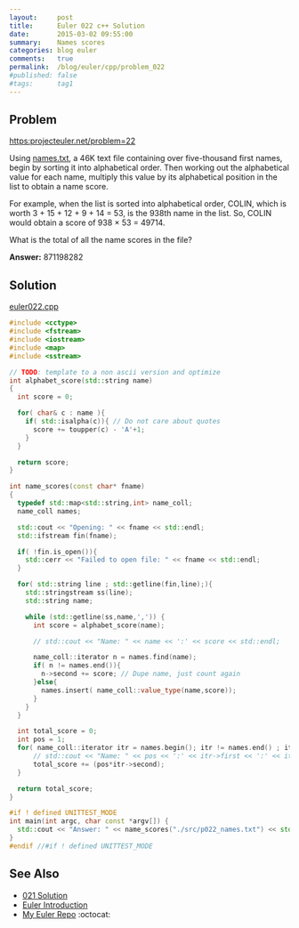 ```yaml
---
layout:     post
title:      Euler 022 c++ Solution
date:       2015-03-02 09:55:00
summary:    Names scores
categories: blog euler
comments:   true
permalink:  /blog/euler/cpp/problem_022
#published: false
#tags:      tag1
---
```


## Problem

[https:projecteuler.net/problem=22](https:projecteuler.net/problem=22)

Using [names.txt](https://github.com/tvarley/euler/blob/master/src/p022_names.txt), a 46K text file containing over five-thousand first names, begin by sorting it into alphabetical order. Then working out the alphabetical value for each name, multiply this value by its alphabetical position in the list to obtain a name score.

For example, when the list is sorted into alphabetical order, COLIN, which is worth 3 + 15 + 12 + 9 + 14 = 53, is the 938th name in the list. So, COLIN would obtain a score of 938 × 53 = 49714.

What is the total of all the name scores in the file?

**Answer:** 871198282

## Solution

[euler022.cpp](https://github.com/tvarley/euler/blob/master/src/euler022.cpp)

``` cpp
#include <cctype>
#include <fstream>
#include <iostream>
#include <map>
#include <sstream>

// TODO: template to a non ascii version and optimize
int alphabet_score(std::string name)
{
  int score = 0;

  for( char& c : name ){
    if( std::isalpha(c)){ // Do not care about quotes
      score += toupper(c) - 'A'+1;
    }
  }

  return score;
}

int name_scores(const char* fname)
{
  typedef std::map<std::string,int> name_coll;
  name_coll names;

  std::cout << "Opening: " << fname << std::endl;
  std::ifstream fin(fname);

  if( !fin.is_open()){
    std::cerr << "Failed to open file: " << fname << std::endl;
  }

  for( std::string line ; std::getline(fin,line);){
    std::stringstream ss(line);
    std::string name;

    while (std::getline(ss,name,',')) {
      int score = alphabet_score(name);

      // std::cout << "Name: " << name << ':' << score << std::endl;

      name_coll::iterator n = names.find(name);
      if( n != names.end()){
        n->second += score; // Dupe name, just count again
      }else{
        names.insert( name_coll::value_type(name,score));
      }
    }
  }

  int total_score = 0;
  int pos = 1;
  for( name_coll::iterator itr = names.begin(); itr != names.end() ; itr++, pos++){
      // std::cout << "Name: " << pos << ':' << itr->first << ':' << itr->second << std::endl;
      total_score += (pos*itr->second);
  }

  return total_score;
}

#if ! defined UNITTEST_MODE
int main(int argc, char const *argv[]) {
  std::cout << "Answer: " << name_scores("./src/p022_names.txt") << std::endl;
}
#endif //#if ! defined UNITTEST_MODE

```
## See Also
* [021 Solution]({{site.baseurl}}/blog/euler/cpp/problem_021)
* [Euler Introduction]({{site.baseurl}}/blog/euler/introduction)
* [My Euler Repo](https://github.com/tvarley/euler) :octocat:
